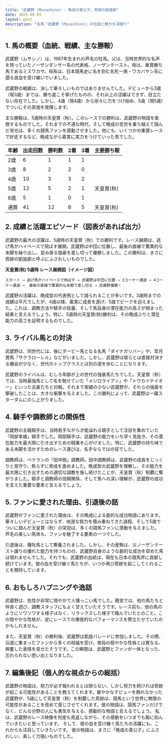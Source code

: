 ```yaml
---
title: "武蔵野 (Musashino) - 晩成の貴公子、奇跡の凱旋劇"
date: 2025-08-03
layout: post
description: "名馬『武蔵野 (Musashino)』の伝説と魅力を深堀り"
---
```


## 1. 馬の概要（血統、戦績、主な勝鞍）

武蔵野（ムサシノ）は、1987年生まれの芦毛の牡馬。父は、当時世界的な名声を誇っていたノーザンダンサー系の代表格、ノーザンテースト。母は、重賞勝ち馬であるミスワカサ。母系は、日本競馬史に名を刻む名牝一族・ワカバヤシ系に遡る良血を受け継いでいました。

武蔵野の戦績は、決して華々しいものではありませんでした。デビューから3歳（現3歳）までは、勝ち星こそ挙げたものの、それ以上の活躍はできず、目立たない存在でした。しかし、4歳（現4歳）から徐々に力をつけ始め、5歳（現5歳）でついにその真価を発揮します。

主な勝鞍は、5歳時の天皇賞（秋）。このレースでの勝利は、武蔵野の物語を象徴するものでした。それまでの不遇な時代、そして晩成の苦労を乗り越えて掴んだ栄光は、多くの競馬ファンを感動させました。他にも、いくつかの重賞レースで好走するなど、晩成ながら着実に実力をつけていった馬でした。

| 年齢 | 出走回数 | 勝利数 | 2着 | 3着 | 主要勝ち鞍 |
|---|---|---|---|---|---|
| 2歳 | 6 | 1 | 1 | 1 |  |
| 3歳 | 8 | 2 | 2 | 0 |  |
| 4歳 | 10 | 3 | 3 | 2 |  |
| 5歳 | 12 | 5 | 2 | 1 | 天皇賞(秋) |
| 6歳 | 5 | 1 | 0 | 1 |  |
| 通算 | 41 | 12 | 8 | 5 | 天皇賞(秋) |


## 2. 成績と活躍エピソード（図表があれば出力）

武蔵野の最大の活躍は、5歳時の天皇賞（秋）での勝利です。レース展開は、逃げ馬がハイペースで飛ばす展開。武蔵野は中団に位置し、最後の直線で驚異的な末脚を繰り出し、並み居る強豪を差し切って優勝しました。この勝利は、まさに奇跡の凱旋劇と呼ぶにふさわしいものでした。


**天皇賞(秋) 5歳時 レース展開図（イメージ図）**

```
スタート → 逃げ馬がハイペースで飛ばす → 武蔵野は中団に位置 → 3コーナー通過 → 4コーナー通過 →  最後の直線で驚異的な末脚で差し切る → 武蔵野優勝！
```

武蔵野の活躍は、晩成型の代表例として語られることが多いです。3歳時までの成績は平凡でしたが、4歳以降、着実に成長を遂げ、5歳でピークを迎えました。これは、調教方法や騎手の技量、そして馬自身の潜在能力の高さが相まった結果と言えるでしょう。特に、5歳時の天皇賞(秋)勝利は、その晩成ぶりと潜在能力の高さを証明するものでした。


## 3. ライバル馬との対決

武蔵野は、同世代には、後にダービー馬となる名馬「ダイナガリバー」や、皐月賞馬「サクラローレル」などがいました。しかし、武蔵野は彼らとは直接対決する機会が少なく、世代のトップクラスとは別の道を歩むことになります。

武蔵野のライバルは、むしろ年齢が上の世代の強豪馬たちでした。天皇賞（秋）では、当時最強馬として名を馳せていた「メジロライアン」や「トウカイテイオー」といった古豪たちと対戦。それまで実績の少ない武蔵野が、それらの強豪を撃破したことは、大きな衝撃を与えました。この勝利によって、武蔵野は一躍スターダムにのし上がりました。


## 4. 騎手や調教師との関係性

武蔵野の主戦騎手は、当時若手ながら才能溢れる騎手として注目を集めていた「岡部幸雄」騎手でした。岡部騎手は、武蔵野の能力をいち早く見抜き、その潜在能力を最大限に引き出すための騎乗を心がけました。特に、武蔵野の持ち味である末脚を活かすためのレース運びは、名手ならではの技でした。

調教師は、ベテランの「田中剛」調教師。田中調教師は、武蔵野の成長をじっくりと見守り、焦らずに育成を進めました。晩成型の武蔵野を理解し、その能力を最大限に引き出すための適切な調教を施し続けたことが、天皇賞（秋）制覇に繋がりました。騎手と調教師の信頼関係、そして馬への深い理解が、武蔵野の成功を支えた重要な要素と言えるでしょう。


## 5. ファンに愛された理由、引退後の話

武蔵野がファンに愛された理由は、その晩成による劇的な成功物語にあります。華々しいデビューとはならず、地道な努力を積み重ねてきた過程、そして5歳でついに掴んだ天皇賞（秋）の栄冠は、多くの競馬ファンに感動を与えました。  芦毛の美しい馬体も、ファンを魅了する要素の一つでした。

引退後は、種牡馬として繋養されました。しかし、その産駒は、父ノーザンテースト譲りの優れた能力を持つものの、武蔵野自身のような劇的な成功を収めた馬は現れませんでした。それでも、武蔵野の血統は、現在も日本の競馬界に貢献し続けています。彼の血を受け継ぐ馬たちが、いつか再び奇跡を起こしてくれることを期待しています。


## 6. おもしろハプニングや逸話

武蔵野は、気性が非常に穏やかで人懐っこい馬でした。厩舎では、他の馬たちと仲良く遊び、調教スタッフにもよく甘えていたそうです。レース前も、他の馬のようにソワソワする様子はなく、リラックスした様子で臨んでいたとのこと。この穏やかな性格が、逆にレースでの爆発的なパフォーマンスを際立たせていたのかもしれません。

また、天皇賞（秋）の勝利後、武蔵野は凱旋パレードに参加しました。その際、沿道に集まったファンから多くの祝福を受け、普段の穏やかな性格とは異なる、興奮した表情を見せたそうです。この瞬間は、武蔵野とファンが一体となった、忘れられない思い出となりました。


## 7. 編集後記（個人的な視点からの総括）

武蔵野の物語は、努力が必ず報われるとは限らない、しかし努力を続ければ奇跡が起こる可能性があることを教えてくれます。華やかなデビューを飾れなかった武蔵野が、5歳にして天皇賞（秋）を制覇した奇跡は、競馬という世界に無限の可能性があることを改めて感じさせてくれます。彼の物語は、競馬ファンだけでなく、どんな分野の人にも勇気を与える、感動的な物語と言えるでしょう。  私は、武蔵野のレース映像を何度も見返しながら、その感動をいつまでも胸に刻んでいきたいと思っています。  そして、彼の血を受け継ぐ馬たちの活躍にも、これからも注目していきたいです。  彼の物語は、まさに「晩成の貴公子」にふさわしい、美しく力強いものでした。
